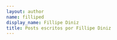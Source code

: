 ```yaml
---
layout: author
name: filliped
display_name: Fillipe Diniz
title: Posts escritos por Fillipe Diniz
---
```

